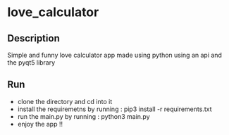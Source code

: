 # love_calculator

## Description

Simple and funny love calculator app made using python using an api and the pyqt5 library

## Run 

-  clone the directory and cd into it
- install the requiremetns by running : pip3 install -r requirements.txt 
- run the main.py by running : python3 main.py
- enjoy the app !!
